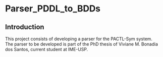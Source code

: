 # Parser_PDDL_to_BDDs

## Introduction
This project consists of developing a parser for the PACTL-Sym system.
The parser to be developed is part of the PhD thesis of Viviane M.
Bonadia dos Santos, current student at IME-USP.
